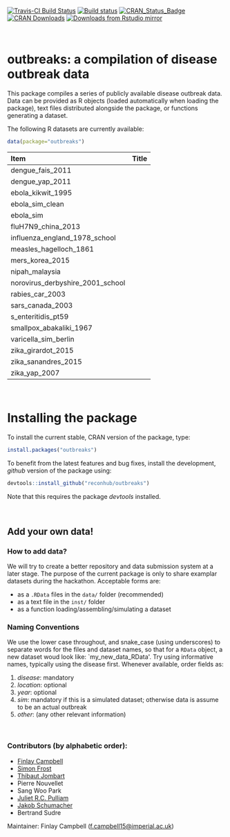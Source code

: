 [![Travis-CI Build Status](https://travis-ci.org/reconhub/outbreaks.svg?branch=master)](https://travis-ci.org/reconhub/outbreaks)
[![Build status](https://ci.appveyor.com/api/projects/status/62gcky08onmr69x8/branch/master?svg=true)](https://ci.appveyor.com/project/thibautjombart/outbreaks/branch/master)
[![CRAN_Status_Badge](http://www.r-pkg.org/badges/version/outbreaks)](https://cran.r-project.org/package=outbreaks)
[![CRAN Downloads](https://cranlogs.r-pkg.org/badges/outbreaks)](https://cran.r-project.org/package=outbreaks)
[![Downloads from Rstudio mirror](https://cranlogs.r-pkg.org/badges/grand-total/outbreaks)](http://www.r-pkg.org/pkg/outbreaks)

<br>

# outbreaks: a compilation of disease outbreak data

This package compiles a series of publicly available disease outbreak data.
Data can be provided as R objects (loaded automatically when loading the package), text files distributed alongside the package, or functions generating a dataset.

The following R datasets are currently available:



```r
data(package="outbreaks")
```



|Item                             |Title |
|:--------------------------------|:-----|
|dengue_fais_2011                 |      |
|dengue_yap_2011                  |      |
|ebola_kikwit_1995                |      |
|ebola_sim_clean                  |      |
|ebola_sim                        |      |
|fluH7N9_china_2013               |      |
|influenza_england_1978_school    |      |
|measles_hagelloch_1861           |      |
|mers_korea_2015                  |      |
|nipah_malaysia                   |      |
|norovirus_derbyshire_2001_school |      |
|rabies_car_2003                  |      |
|sars_canada_2003                 |      |
|s_enteritidis_pt59               |      |
|smallpox_abakaliki_1967          |      |
|varicella_sim_berlin             |      |
|zika_girardot_2015               |      |
|zika_sanandres_2015              |      |
|zika_yap_2007                    |      |


<br>

# Installing the package

To install the current stable, CRAN version of the package, type:

```r
install.packages("outbreaks")
```

To benefit from the latest features and bug fixes, install the development, *github* version of the package using:

```r
devtools::install_github("reconhub/outbreaks")
```

Note that this requires the package *devtools* installed.



<br>

## Add your own data!

### How to add data?
We will try to create a better repository and data submission system at a later stage.
The purpose of the current package is only to share examplar datasets during the hackathon.
Acceptable forms are:
- as a `.RData` files in the `data/` folder (recommended)
- as a text file in the `inst/` folder
- as a function loading/assembling/simulating a dataset

### Naming Conventions
We use the lower case throughout, and snake_case (using underscores) to separate words for the files and dataset names, so that for a `RData` object, a new dataset woud look like: `my_new_data_RData'. Try using informative names, typically using the disease first. Whenever available, order fields as:
   1. *disease*: mandatory
   2. *location*: optional
   3. *year*: optional
   4. *sim*: mandatory if this is a simulated dataset; otherwise data is assume to be an actual outbreak
   5. *other*: (any other relevant information)


<br>

### Contributors (by alphabetic order):
- [Finlay Campbell](https://github.com/finlaycampbell)
- [Simon Frost](https://github.com/sdwfrost)
- [Thibaut Jombart](https://github.com/thibautjombart)
- Pierre Nouvellet
- Sang Woo Park
- [Juliet R.C. Pulliam](https://github.com/jrcpulliam)
- [Jakob Schumacher](https://github.com/jakobschumacher)
- Bertrand Sudre

Maintainer: Finlay Campbell (f.campbell15@imperial.ac.uk)
